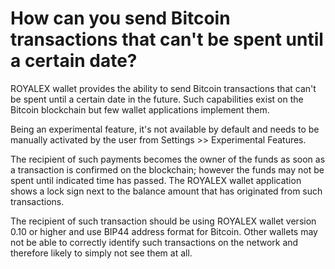 # How can you send Bitcoin transactions that can't be spent until a certain date?

ROYALEX wallet provides the ability to send Bitcoin transactions that can't be spent until a certain date in the future. Such capabilities exist on the Bitcoin blockchain but few wallet applications implement them.

Being an experimental feature, it's not available by default and needs to be manually activated by the user from Settings >> Experimental Features.

The recipient of such payments becomes the owner of the funds as soon as a transaction is confirmed on the blockchain; however the funds may not be spent until indicated time has passed. The ROYALEX wallet application shows a lock sign next to the balance amount that has originated from such transactions.

The recipient of such transaction should be using ROYALEX wallet version 0.10 or higher and use BIP44 address format for Bitcoin. Other wallets may not be able to correctly identify such transactions on the network and therefore likely to simply not see them at all.
